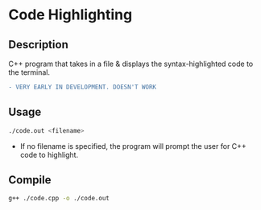# Code Highlighting

## Description

C++ program that takes in a file & displays the syntax-highlighted code to the terminal.

```diff
- VERY EARLY IN DEVELOPMENT. DOESN'T WORK
```

## Usage

```sh
./code.out <filename>
```

* If no filename is specified, the program will prompt the user for C++ code to highlight.

## Compile

```sh
g++ ./code.cpp -o ./code.out
```